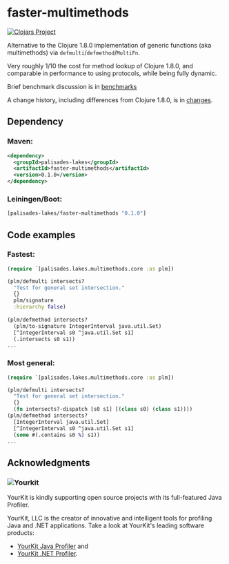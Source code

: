 # faster-multimethods 

[![Clojars Project](https://img.shields.io/clojars/v/palisades-lakes/faster-multimethods.svg)](https://clojars.org/palisades-lakes/faster-multimethods)

Alternative to the 
Clojure 1.8.0 implementation of generic functions (aka multimethods)
via  `defmulti`/`defmethod`/`MultiFn`.

Very roughly 1/10 the cost for method lookup of Clojure 1.8.0,
and comparable in performance to using protocols, while being
fully dynamic.

Brief benchmark discussion is in [benchmarks](docs/benchmarks.md)

A change history, including differences from Clojure 1.8.0,
is in [changes](docs/changes.md).

## Dependency 

### Maven:

```xml
<dependency>
  <groupId>palisades-lakes</groupId>
  <artifactId>faster-multimethods</artifactId>
  <version>0.1.0</version>
</dependency>
```

### Leiningen/Boot:
```clojure
[palisades-lakes/faster-multimethods "0.1.0"]
```

## Code examples

### Fastest:

```clojure
(require `[palisades.lakes.multimethods.core :as plm])

(plm/defmulti intersects?
  "Test for general set intersection."
  {}  
  plm/signature
  :hierarchy false)
  
(plm/defmethod intersects? 
  (plm/to-signature IntegerInterval java.util.Set)
  [^IntegerInterval s0 ^java.util.Set s1]
  (.intersects s0 s1))
...
```

### Most general:

```clojure
(require `[palisades.lakes.multimethods.core :as plm])

(plm/defmulti intersects?
  "Test for general set intersection."
  {}  
  (fn intersects?-dispatch [s0 s1] [(class s0) (class s1))))
(plm/defmethod intersects? 
  [IntegerInterval java.util.Set]
  [^IntegerInterval s0 ^java.util.Set s1]
  (some #(.contains s0 %) s1))
...
```

## Acknowledgments

### ![Yourkit](https://www.yourkit.com/images/yklogo.png)

YourKit is kindly supporting open source projects with its full-featured Java
Profiler.

YourKit, LLC is the creator of innovative and intelligent tools for profiling
Java and .NET applications. Take a look at YourKit's leading software products:

* <a href="http://www.yourkit.com/java/profiler/index.jsp">YourKit Java Profiler</a> and
* <a href="http://www.yourkit.com/.net/profiler/index.jsp">YourKit .NET Profiler</a>.





